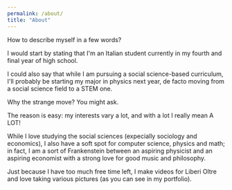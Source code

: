 ```yaml
---
permalink: /about/
title: "About"
---
```


How to describe myself in a few words?

I would start by stating that I'm an Italian student currently in my fourth and final year of high school.

I could also say that while I am pursuing a social science-based curriculum, I'll probably be starting my major in physics next year, de facto moving from a social science field to a STEM one.

Why the strange move? You might ask.

The reason is easy: my interests vary a lot, and with a lot I really mean A LOT!

While I love studying the social sciences (expecially sociology and economics), I also have a soft spot for computer science, physics and math; in fact, I am a sort of Frankenstein between an aspiring physicist and an aspiring economist with a strong love for good music and philosophy.

Just because I have too much free time left, I make videos for Liberi Oltre and love taking various pictures (as you can see in my portfolio).